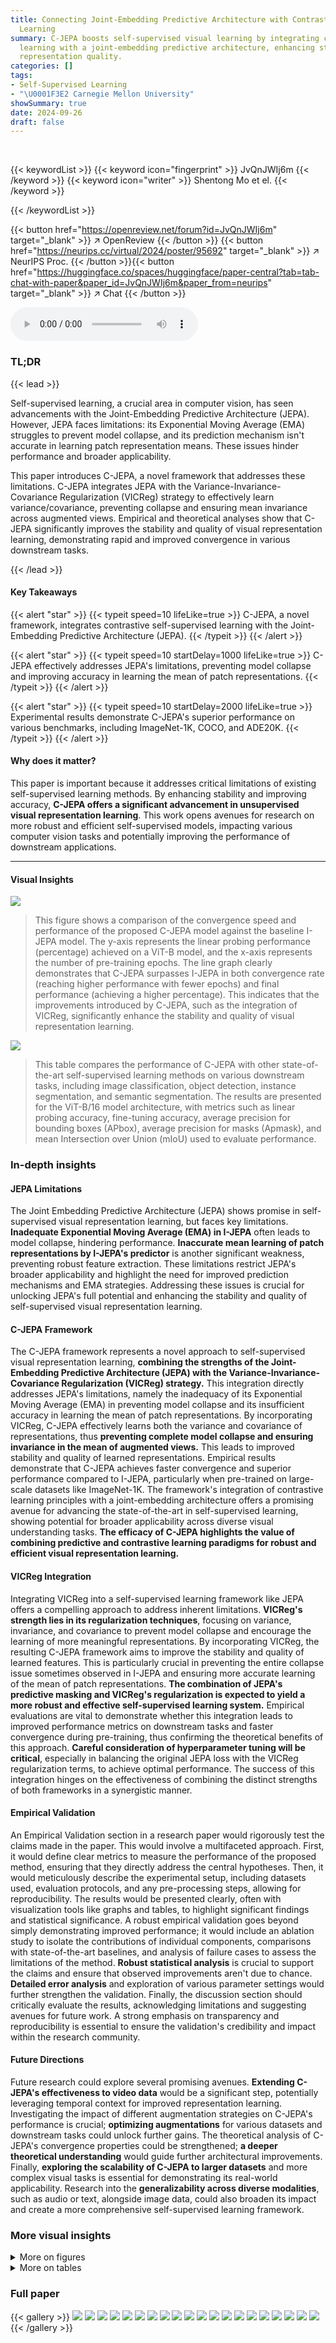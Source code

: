```yaml
---
title: Connecting Joint-Embedding Predictive Architecture with Contrastive Self-supervised
  Learning
summary: C-JEPA boosts self-supervised visual learning by integrating contrastive
  learning with a joint-embedding predictive architecture, enhancing stability and
  representation quality.
categories: []
tags:
- Self-Supervised Learning
- "\U0001F3E2 Carnegie Mellon University"
showSummary: true
date: 2024-09-26
draft: false
---
```


<br>

{{< keywordList >}}
{{< keyword icon="fingerprint" >}} JvQnJWIj6m {{< /keyword >}}
{{< keyword icon="writer" >}} Shentong Mo et el. {{< /keyword >}}
 
{{< /keywordList >}}

{{< button href="https://openreview.net/forum?id=JvQnJWIj6m" target="_blank" >}}
↗ OpenReview
{{< /button >}}
{{< button href="https://neurips.cc/virtual/2024/poster/95692" target="_blank" >}}
↗ NeurIPS Proc.
{{< /button >}}{{< button href="https://huggingface.co/spaces/huggingface/paper-central?tab=tab-chat-with-paper&paper_id=JvQnJWIj6m&paper_from=neurips" target="_blank" >}}
↗ Chat
{{< /button >}}



<audio controls>
    <source src="https://ai-paper-reviewer.com/JvQnJWIj6m/podcast.wav" type="audio/wav">
    Your browser does not support the audio element.
</audio>


### TL;DR


{{< lead >}}

Self-supervised learning, a crucial area in computer vision, has seen advancements with the Joint-Embedding Predictive Architecture (JEPA). However, JEPA faces limitations: its Exponential Moving Average (EMA) struggles to prevent model collapse, and its prediction mechanism isn't accurate in learning patch representation means.  These issues hinder performance and broader applicability.

This paper introduces C-JEPA, a novel framework that addresses these limitations.  C-JEPA integrates JEPA with the Variance-Invariance-Covariance Regularization (VICReg) strategy to effectively learn variance/covariance, preventing collapse and ensuring mean invariance across augmented views. Empirical and theoretical analyses show that C-JEPA significantly improves the stability and quality of visual representation learning, demonstrating rapid and improved convergence in various downstream tasks. 

{{< /lead >}}


#### Key Takeaways

{{< alert "star" >}}
{{< typeit speed=10 lifeLike=true >}} C-JEPA, a novel framework, integrates contrastive self-supervised learning with the Joint-Embedding Predictive Architecture (JEPA). {{< /typeit >}}
{{< /alert >}}

{{< alert "star" >}}
{{< typeit speed=10 startDelay=1000 lifeLike=true >}} C-JEPA effectively addresses JEPA's limitations, preventing model collapse and improving accuracy in learning the mean of patch representations. {{< /typeit >}}
{{< /alert >}}

{{< alert "star" >}}
{{< typeit speed=10 startDelay=2000 lifeLike=true >}} Experimental results demonstrate C-JEPA's superior performance on various benchmarks, including ImageNet-1K, COCO, and ADE20K. {{< /typeit >}}
{{< /alert >}}

#### Why does it matter?
This paper is important because it addresses critical limitations of existing self-supervised learning methods. By enhancing stability and improving accuracy, **C-JEPA offers a significant advancement in unsupervised visual representation learning**. This work opens avenues for research on more robust and efficient self-supervised models, impacting various computer vision tasks and potentially improving the performance of downstream applications.

------
#### Visual Insights



![](https://ai-paper-reviewer.com/JvQnJWIj6m/figures_0_1.jpg)

> This figure shows a comparison of the convergence speed and performance of the proposed C-JEPA model against the baseline I-JEPA model.  The y-axis represents the linear probing performance (percentage) achieved on a ViT-B model, and the x-axis represents the number of pre-training epochs.  The line graph clearly demonstrates that C-JEPA surpasses I-JEPA in both convergence rate (reaching higher performance with fewer epochs) and final performance (achieving a higher percentage). This indicates that the improvements introduced by C-JEPA, such as the integration of VICReg, significantly enhance the stability and quality of visual representation learning.





![](https://ai-paper-reviewer.com/JvQnJWIj6m/tables_6_1.jpg)

> This table compares the performance of C-JEPA with other state-of-the-art self-supervised learning methods on various downstream tasks, including image classification, object detection, instance segmentation, and semantic segmentation.  The results are presented for the ViT-B/16 model architecture, with metrics such as linear probing accuracy, fine-tuning accuracy, average precision for bounding boxes (APbox), average precision for masks (Apmask), and mean Intersection over Union (mIoU) used to evaluate performance.





### In-depth insights


#### JEPA Limitations
The Joint Embedding Predictive Architecture (JEPA) shows promise in self-supervised visual representation learning, but faces key limitations.  **Inadequate Exponential Moving Average (EMA) in I-JEPA** often leads to model collapse, hindering performance.  **Inaccurate mean learning of patch representations by I-JEPA's predictor** is another significant weakness, preventing robust feature extraction. These limitations restrict JEPA's broader applicability and highlight the need for improved prediction mechanisms and EMA strategies.  Addressing these issues is crucial for unlocking JEPA's full potential and enhancing the stability and quality of self-supervised visual representation learning.

#### C-JEPA Framework
The C-JEPA framework represents a novel approach to self-supervised visual representation learning, **combining the strengths of the Joint-Embedding Predictive Architecture (JEPA) with the Variance-Invariance-Covariance Regularization (VICReg) strategy.**  This integration directly addresses JEPA's limitations, namely the inadequacy of its Exponential Moving Average (EMA) in preventing model collapse and its insufficient accuracy in learning the mean of patch representations. By incorporating VICReg, C-JEPA effectively learns both the variance and covariance of representations, thus **preventing complete model collapse and ensuring invariance in the mean of augmented views.**  This leads to improved stability and quality of learned representations.  Empirical results demonstrate that C-JEPA achieves faster convergence and superior performance compared to I-JEPA, particularly when pre-trained on large-scale datasets like ImageNet-1K.  The framework's integration of contrastive learning principles with a joint-embedding architecture offers a promising avenue for advancing the state-of-the-art in self-supervised learning, showing potential for broader applicability across diverse visual understanding tasks. **The efficacy of C-JEPA highlights the value of combining predictive and contrastive learning paradigms for robust and efficient visual representation learning.**

#### VICReg Integration
Integrating VICReg into a self-supervised learning framework like JEPA offers a compelling approach to address inherent limitations.  **VICReg's strength lies in its regularization techniques**, focusing on variance, invariance, and covariance to prevent model collapse and encourage the learning of more meaningful representations. By incorporating VICReg, the resulting C-JEPA framework aims to improve the stability and quality of learned features. This is particularly crucial in preventing the entire collapse issue sometimes observed in I-JEPA and ensuring more accurate learning of the mean of patch representations. **The combination of JEPA's predictive masking and VICReg's regularization is expected to yield a more robust and effective self-supervised learning system.**  Empirical evaluations are vital to demonstrate whether this integration leads to improved performance metrics on downstream tasks and faster convergence during pre-training, thus confirming the theoretical benefits of this approach.  **Careful consideration of hyperparameter tuning will be critical**, especially in balancing the original JEPA loss with the VICReg regularization terms, to achieve optimal performance. The success of this integration hinges on the effectiveness of combining the distinct strengths of both frameworks in a synergistic manner.

#### Empirical Validation
An Empirical Validation section in a research paper would rigorously test the claims made in the paper.  This would involve a multifaceted approach. First, it would define clear metrics to measure the performance of the proposed method, ensuring that they directly address the central hypotheses. Then, it would meticulously describe the experimental setup, including datasets used, evaluation protocols, and any pre-processing steps, allowing for reproducibility. The results would be presented clearly, often with visualization tools like graphs and tables, to highlight significant findings and statistical significance.  A robust empirical validation goes beyond simply demonstrating improved performance; it would include an ablation study to isolate the contributions of individual components, comparisons with state-of-the-art baselines, and analysis of failure cases to assess the limitations of the method. **Robust statistical analysis** is crucial to support the claims and ensure that observed improvements aren't due to chance.  **Detailed error analysis** and exploration of various parameter settings would further strengthen the validation.  Finally, the discussion section should critically evaluate the results, acknowledging limitations and suggesting avenues for future work.  A strong emphasis on transparency and reproducibility is essential to ensure the validation's credibility and impact within the research community.

#### Future Directions
Future research could explore several promising avenues. **Extending C-JEPA's effectiveness to video data** would be a significant step, potentially leveraging temporal context for improved representation learning.  Investigating the impact of different augmentation strategies on C-JEPA's performance is crucial; **optimizing augmentations** for various datasets and downstream tasks could unlock further gains.  The theoretical analysis of C-JEPA's convergence properties could be strengthened; **a deeper theoretical understanding** would guide further architectural improvements.  Finally, **exploring the scalability of C-JEPA to larger datasets** and more complex visual tasks is essential for demonstrating its real-world applicability.  Research into the **generalizability across diverse modalities**, such as audio or text, alongside image data, could also broaden its impact and create a more comprehensive self-supervised learning framework.


### More visual insights

<details>
<summary>More on figures
</summary>


![](https://ai-paper-reviewer.com/JvQnJWIj6m/figures_2_1.jpg)

> This figure illustrates the architectures of I-JEPA and SimSiam, two self-supervised learning methods.  Panel (a) shows I-JEPA, which uses a masking strategy to predict masked patches of an image. A context encoder processes the entire image, and a target encoder processes the masked patches. The predictor aims to reconstruct the masked patches based on the context encoder's output. Panel (b) shows SimSiam, which uses two differently augmented views of the same image. These views are processed by the encoder, and a predictor network is used to create a similarity between the two outputs.  Both methods aim to learn robust image representations in an unsupervised manner, but they use different strategies for achieving this.


![](https://ai-paper-reviewer.com/JvQnJWIj6m/figures_8_1.jpg)

> This figure presents a qualitative comparison of attention maps generated by the I-JEPA and C-JEPA models on a set of images. Each image is accompanied by three attention maps: one from I-JEPA's target encoder, one from C-JEPA's target encoder, and one from C-JEPA's context encoder. The figure visually demonstrates that C-JEPA produces more focused and contextually relevant attention maps than I-JEPA, highlighting its improved ability to capture important features and relationships within images.


![](https://ai-paper-reviewer.com/JvQnJWIj6m/figures_21_1.jpg)

> This figure compares attention maps from the I-JEPA and C-JEPA models for several images.  It shows attention maps from both the target and context encoders for each model. The caption states that the C-JEPA model produces better attention maps. This visualization supports the claim that C-JEPA improves the quality and stability of visual representation learning.


![](https://ai-paper-reviewer.com/JvQnJWIj6m/figures_22_1.jpg)

> This figure shows a qualitative comparison of attention maps generated by the I-JEPA and C-JEPA models on the ViT-B/16 architecture.  For each image, it displays the original image along with three attention maps: one from the target encoder of the original I-JEPA, one from the target encoder of the improved C-JEPA, and one from the context encoder of the C-JEPA. The comparison highlights the improved quality and focus of attention maps produced by the C-JEPA model, indicating its ability to identify and focus on relevant features more effectively. The improved attention maps from C-JEPA suggest a superior understanding of the image context and are consistent with the quantitative performance improvements reported in the paper.


![](https://ai-paper-reviewer.com/JvQnJWIj6m/figures_22_2.jpg)

> This figure displays a qualitative comparison of attention maps generated by the original I-JEPA and the improved C-JEPA models.  For each image, three sets of attention maps are shown: I-JEPA's target encoder, C-JEPA's target encoder, and C-JEPA's context encoder. The visualization demonstrates that C-JEPA produces more focused and contextually relevant attention maps compared to I-JEPA, highlighting the efficacy of the proposed modifications. The improved attention maps suggest that C-JEPA learns more meaningful and informative representations from the image data.


![](https://ai-paper-reviewer.com/JvQnJWIj6m/figures_23_1.jpg)

> This figure shows a qualitative comparison of attention maps generated by I-JEPA and C-JEPA models. Each row represents a different image, and the columns show the original image along with attention maps from the target and context encoders of both I-JEPA and C-JEPA. The C-JEPA attention maps are more focused and contextually relevant compared to I-JEPA. This demonstrates that C-JEPA learns more focused and meaningful representations.


![](https://ai-paper-reviewer.com/JvQnJWIj6m/figures_23_2.jpg)

> This figure displays a qualitative comparison of attention maps generated by the I-JEPA and C-JEPA models.  For each image, three columns show the original image, attention maps from the target encoder of the I-JEPA model, attention maps from the target encoder of the C-JEPA model, and finally, attention maps from the context encoder of the C-JEPA model. The visualization demonstrates that C-JEPA produces more focused and contextually relevant attention maps than I-JEPA, highlighting the improvement in feature extraction and contextual understanding.


</details>




<details>
<summary>More on tables
</summary>


![](https://ai-paper-reviewer.com/JvQnJWIj6m/tables_6_2.jpg)
> This table presents the results of experiments conducted using larger ViT-L/16 models.  It shows performance metrics for linear probing, fine-tuning, video object segmentation, and low-level tasks (Clevr/Count and Clevr/Dist).  The metrics are used to evaluate the quality of the visual representations learned by the model.  The best performance for each metric is shown in bold.

![](https://ai-paper-reviewer.com/JvQnJWIj6m/tables_7_1.jpg)
> This table presents the ablation study results on the effects of Variance/Covariance and Invariance modules from VICReg on the C-JEPA model's performance.  It shows the linear probing, fine-tuning, and J&F metrics (for video object segmentation) for different configurations of these modules, highlighting the impact of each component on the overall performance. The best results for each metric are bolded.

![](https://ai-paper-reviewer.com/JvQnJWIj6m/tables_7_2.jpg)
> This table presents the results of ablation studies conducted to analyze the impact of different components of the VICReg regularization strategy on the convergence and performance of the C-JEPA model.  It shows the effects of including or excluding Variance/Covariance and Invariance terms, with and without using EMA for collapse, on various metrics like linear probing, fine-tuning, and (J&F)_m. The use of all three terms (Variance, Covariance, and Invariance)  yields the best results, suggesting their combined importance for optimal performance.

![](https://ai-paper-reviewer.com/JvQnJWIj6m/tables_16_1.jpg)
> This table presents the results of image classification experiments on the ImageNet-1K dataset using pre-trained Vision Transformer models (ViT-T/16 and ViT-S/16).  The performance is evaluated using three different approaches: k-nearest neighbors (knn), linear probing (linprob), and fine-tuning.  The table shows the top-1 accuracy for each model and approach, highlighting the best performance for each setting.

![](https://ai-paper-reviewer.com/JvQnJWIj6m/tables_16_2.jpg)
> This table details the hyperparameters used for pre-training the Vision Transformer Small (ViT-S) model.  It specifies the optimizer, number of training epochs, learning rate, weight decay, batch size, learning rate scheduling, warmup epochs, encoder architecture, number of predicted targets, predictor depth, number of predictor attention heads, and predictor embedding dimension.

![](https://ai-paper-reviewer.com/JvQnJWIj6m/tables_17_1.jpg)
> This table details the hyperparameters used during the pretraining phase for the ViT-B model.  It lists the optimizer used (AdamW), the number of training epochs, learning rate, weight decay, batch size, the learning rate schedule (cosine decay), the number of warmup epochs, the encoder architecture (ViT-B), the number of predicted targets, the predictor depth, the number of predictor attention heads, and the predictor embedding dimension.  These settings were crucial in achieving optimal performance for the model.

![](https://ai-paper-reviewer.com/JvQnJWIj6m/tables_17_2.jpg)
> This table compares the performance of the proposed C-JEPA model with several prior state-of-the-art self-supervised learning methods.  The comparison is done using a ViT-B/16 model pre-trained on ImageNet-1K, and the evaluation is performed across multiple downstream tasks: linear evaluation (linprob), fine-tuning (fine-tune), COCO object detection (Apbox, Apmask), and ADE20K semantic segmentation (mIoU).  The best performance for each metric is highlighted in bold.

![](https://ai-paper-reviewer.com/JvQnJWIj6m/tables_18_1.jpg)
> This table shows the results of image classification experiments on the ImageNet-1K dataset using pre-trained ViT-T/16 and ViT-S/16 models.  The models were evaluated using three methods: k-nearest neighbors (knn), linear probing (linprob), and fine-tuning.  The top-1 accuracy is reported for each method, providing a comparison of the quality of representations learned by the different training methods. The best results for each model and method are highlighted in bold.

![](https://ai-paper-reviewer.com/JvQnJWIj6m/tables_18_2.jpg)
> This table presents the results of fine-tuning pre-trained Vision Transformer models (ViT-T/16 and ViT-S/16) on the MS COCO dataset for object detection and instance segmentation tasks.  The performance is measured using Average Precision (AP) for bounding boxes (Apbox) and Average Precision for instance masks (Apmask) at different Intersection over Union (IoU) thresholds (50 and 75).  The table highlights the superior performance of C-JEPA compared to the baseline I-JEPA.

![](https://ai-paper-reviewer.com/JvQnJWIj6m/tables_19_1.jpg)
> This table presents the results of ADE20K semantic segmentation using fine-tuned ViT-T/16 and ViT-S/16 models.  The models were pre-trained using the proposed C-JEPA and the baseline I-JEPA methods.  The performance is evaluated using three metrics: mean Intersection over Union (mIoU), average accuracy (aAcc), and mean accuracy (mAcc).  The best results for each metric and model are highlighted in bold, demonstrating the superior performance of C-JEPA.

![](https://ai-paper-reviewer.com/JvQnJWIj6m/tables_19_2.jpg)
> This table presents the ablation study results on the impact of Variance/Covariance and Invariance modules of VICReg on the performance of the C-JEPA model using ViT-T/16 architecture.  It shows the effect of including or excluding these components (indicated by checkmarks and crosses) on the knn, linprob, and fine-tune metrics. The best performing configuration for each metric is highlighted in bold.

![](https://ai-paper-reviewer.com/JvQnJWIj6m/tables_20_1.jpg)
> This table presents the ablation study results on the impact of Variance/Covariance and Invariance modules of VICReg on the convergence speed of the ViT-T/16 model.  It compares different combinations of these modules (including no VICReg) against the baseline I-JEPA method, evaluating their performance using knn, linprob, and fine-tune metrics. The best-performing configuration for each metric is highlighted in bold.

![](https://ai-paper-reviewer.com/JvQnJWIj6m/tables_20_2.jpg)
> This table presents the results of ablation studies performed to analyze the impact of different VICReg coefficient values on the performance of the C-JEPA model.  The study varies the VICReg coefficient (βvicreg) while keeping other hyperparameters consistent and measures the performance using three metrics: (J&F)m,Jm,Fm on ViT-T/16 model. The best performance is highlighted in bold.

![](https://ai-paper-reviewer.com/JvQnJWIj6m/tables_21_1.jpg)
> This table presents the ablation study results on the impact of different invariance coefficients used in the VICReg component of the C-JEPA model.  The study varies the invariance coefficient (βsim) while keeping other parameters consistent and reports the performance metrics (knn, linprob, fine-tune) for ViT-T/16 model. The best results among different coefficient values are highlighted in bold.

</details>




### Full paper

{{< gallery >}}
<img src="https://ai-paper-reviewer.com/JvQnJWIj6m/1.png" class="grid-w50 md:grid-w33 xl:grid-w25" />
<img src="https://ai-paper-reviewer.com/JvQnJWIj6m/2.png" class="grid-w50 md:grid-w33 xl:grid-w25" />
<img src="https://ai-paper-reviewer.com/JvQnJWIj6m/3.png" class="grid-w50 md:grid-w33 xl:grid-w25" />
<img src="https://ai-paper-reviewer.com/JvQnJWIj6m/4.png" class="grid-w50 md:grid-w33 xl:grid-w25" />
<img src="https://ai-paper-reviewer.com/JvQnJWIj6m/5.png" class="grid-w50 md:grid-w33 xl:grid-w25" />
<img src="https://ai-paper-reviewer.com/JvQnJWIj6m/6.png" class="grid-w50 md:grid-w33 xl:grid-w25" />
<img src="https://ai-paper-reviewer.com/JvQnJWIj6m/7.png" class="grid-w50 md:grid-w33 xl:grid-w25" />
<img src="https://ai-paper-reviewer.com/JvQnJWIj6m/8.png" class="grid-w50 md:grid-w33 xl:grid-w25" />
<img src="https://ai-paper-reviewer.com/JvQnJWIj6m/9.png" class="grid-w50 md:grid-w33 xl:grid-w25" />
<img src="https://ai-paper-reviewer.com/JvQnJWIj6m/10.png" class="grid-w50 md:grid-w33 xl:grid-w25" />
<img src="https://ai-paper-reviewer.com/JvQnJWIj6m/11.png" class="grid-w50 md:grid-w33 xl:grid-w25" />
<img src="https://ai-paper-reviewer.com/JvQnJWIj6m/12.png" class="grid-w50 md:grid-w33 xl:grid-w25" />
<img src="https://ai-paper-reviewer.com/JvQnJWIj6m/13.png" class="grid-w50 md:grid-w33 xl:grid-w25" />
<img src="https://ai-paper-reviewer.com/JvQnJWIj6m/14.png" class="grid-w50 md:grid-w33 xl:grid-w25" />
<img src="https://ai-paper-reviewer.com/JvQnJWIj6m/15.png" class="grid-w50 md:grid-w33 xl:grid-w25" />
<img src="https://ai-paper-reviewer.com/JvQnJWIj6m/16.png" class="grid-w50 md:grid-w33 xl:grid-w25" />
<img src="https://ai-paper-reviewer.com/JvQnJWIj6m/17.png" class="grid-w50 md:grid-w33 xl:grid-w25" />
<img src="https://ai-paper-reviewer.com/JvQnJWIj6m/18.png" class="grid-w50 md:grid-w33 xl:grid-w25" />
<img src="https://ai-paper-reviewer.com/JvQnJWIj6m/19.png" class="grid-w50 md:grid-w33 xl:grid-w25" />
<img src="https://ai-paper-reviewer.com/JvQnJWIj6m/20.png" class="grid-w50 md:grid-w33 xl:grid-w25" />
{{< /gallery >}}